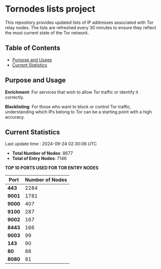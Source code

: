 # Tornodes lists project

This repository provides updated lists of IP addresses associated with Tor relay nodes. The lists are refreshed every 30 minutes to ensure they reflect the most current state of the Tor network.

## Table of Contents

- [Purpose and Usage](#purpose-and-usage)
- [Current Statistics](#current-statistics)


## Purpose and Usage

**Enrichment**: For services that wish to allow Tor traffic or identify it correctly.

**Blacklisting**: For those who want to block or control Tor traffic, understanding which IPs belong to Tor can be a starting point with a high accuracy.

## Current Statistics

Last update time : 2024-09-24 02:30:06 UTC

- **Total Number of Nodes**: 8677
- **Total of Entry Nodes**: 7146

**TOP 10 PORTS USED FOR TOR ENTRY NODES**

| **Port** | **Number of Nodes** |
|------|-----------------|
| **443**   | 2284  |
| **9001**   | 1781  |
| **9000**   | 407  |
| **9100**   | 287  |
| **9002**   | 167  |
| **8443**   | 166  |
| **9003**   | 99  |
| **143**   | 90  |
| **80**   | 88  |
| **8080**   | 81  |

